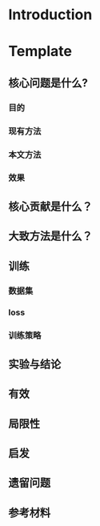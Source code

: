 # Introduction


# Template

## 核心问题是什么?

### 目的
### 现有方法
### 本文方法
### 效果

## 核心贡献是什么？

## 大致方法是什么？

## 训练

### 数据集

### loss

### 训练策略

## 实验与结论

## 有效

## 局限性

## 启发

## 遗留问题

## 参考材料